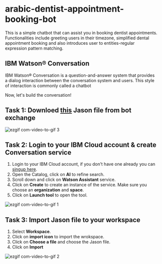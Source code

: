 # arabic-dentist-appointment-booking-bot

This is a simple chatbot that can assist you in booking dentist appointments. Functionalities include greeting users in their timezone, simplified dental appointment booking and also introduces user to entities-regular expression pattern matching.  

## IBM Watson® Conversation
IBM Watson® Conversation is a question-and-answer system that provides a dialog interaction
between the conversation system and users. This style of interaction is commonly called a
chatbot

Now, let's build the conversation!

## Task 1: Downloed [this](https://developer.ibm.com/code/exchanges/bots/?s=%D9%85%D8%B3%D8%A7%D8%B9%D8%AF) Jason file from bot exchange

![ezgif com-video-to-gif 3](https://user-images.githubusercontent.com/37486654/45158464-c88ecc80-b1ec-11e8-93f0-6079a1d7ccbf.gif)

## Task 2: Login to your IBM Cloud account & create Conversation service

1. Login to your IBM Cloud account, if you don't have one already you can [singup here](https://ibm.biz/BdZift).
2. Open the Catalog, click on **AI** to refine search.
3. Scroll down and click on **Watson Assistant** service.
4. Click on **Create** to create an instance of the service. Make sure you choose an **organization** and **space**.
5. Click on **Launch tool** to open the tool.

![ezgif com-video-to-gif 1](https://user-images.githubusercontent.com/37486654/45158470-ccbaea00-b1ec-11e8-8944-d6b5c86cc233.gif)


## Task 3: Import Jason file to your workspace

1. Select **Workspace**.
2. Click on **import icon** to import the wrokspace.
3. Click on **Choose a file** and choose the Jason file.
4. Click on **Import**

![ezgif com-video-to-gif 2](https://user-images.githubusercontent.com/37486654/45158475-cdec1700-b1ec-11e8-8e07-1f0bed598265.gif)
